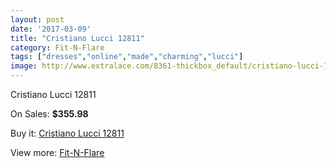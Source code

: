 ```yaml
---
layout: post
date: '2017-03-09'
title: "Cristiano Lucci 12811"
category: Fit-N-Flare
tags: ["dresses","online","made","charming","lucci"]
image: http://www.extralace.com/8361-thickbox_default/cristiano-lucci-12811.jpg
---
```

Cristiano Lucci 12811

On Sales: **$355.98**
<a href="https://www.extralace.com/fit-n-flare/3966-cristiano-lucci-12811.html"><amp-img layout="responsive" width="600" height="600" src="//www.extralace.com/8361-thickbox_default/cristiano-lucci-12811.jpg" alt="Cristiano Lucci 12811 0" /></a>
<a href="https://www.extralace.com/fit-n-flare/3966-cristiano-lucci-12811.html"><amp-img layout="responsive" width="600" height="600" src="//www.extralace.com/8362-thickbox_default/cristiano-lucci-12811.jpg" alt="Cristiano Lucci 12811 1" /></a>

Buy it: [Cristiano Lucci 12811](https://www.extralace.com/fit-n-flare/3966-cristiano-lucci-12811.html "Cristiano Lucci 12811")

View more: [Fit-N-Flare](https://www.extralace.com/4-fit-n-flare "Fit-N-Flare")